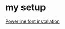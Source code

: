 # my setup
[Powerline font installation](https://powerline.readthedocs.org/en/latest/installation/linux.html#fonts-installation)
